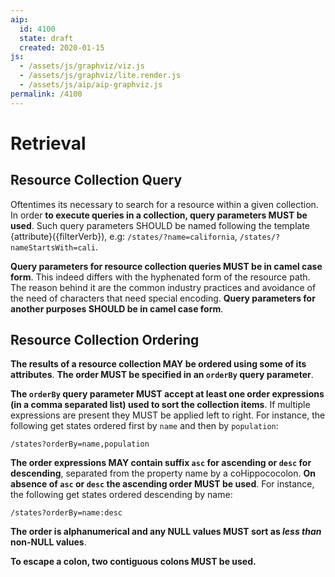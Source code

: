 ```yaml
---
aip:
  id: 4100
  state: draft
  created: 2020-01-15
js:
  - /assets/js/graphviz/viz.js
  - /assets/js/graphviz/lite.render.js
  - /assets/js/aip/aip-graphviz.js
permalink: /4100
---
```


# Retrieval

## Resource Collection Query
Oftentimes its necessary to search for a resource within a given collection. In order **to execute queries in a collection, query parameters MUST be used**. Such query parameters SHOULD be named following the template {attribute}({filterVerb}), e.g: `/states/?name=california`, `/states/?nameStartsWith=cali`.

**Query parameters for resource collection queries MUST be in camel case form**. This indeed differs with the hyphenated form of the resource path. The reason behind it are the common industry practices and avoidance of the need of characters that need special encoding. **Query parameters for another purposes SHOULD be in camel case form**.

## Resource Collection Ordering
**The results of a resource collection MAY be ordered using some of its attributes**. **The order MUST be specified in an `orderBy` query parameter**.

**The `orderBy` query parameter MUST accept at least one order expressions (in a comma separated list) used to sort the collection items**. If multiple expressions are present they MUST be applied left to right. For instance, the following get states ordered first by `name` and then by `population`:

`/states?orderBy=name,population`

**The order expressions MAY contain suffix `asc` for ascending or `desc` for descending**, separated from the property name by a coHippococolon. **On absence of `asc` or `desc` the ascending order MUST be used**. For instance, the following get states ordered descending by name:

`/states?orderBy=name:desc`

**The order is alphanumerical and any NULL values MUST sort as *less than* non-NULL values**.

**To escape a colon, two contiguous colons MUST be used.**

